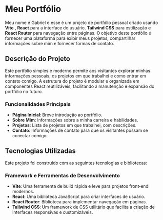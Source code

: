 # Meu Portfólio

Meu nome é Gabriel e esse é um projeto de portfólio pessoal criado usando **Vite** , **React** para a interface do usuário, **Tailwind CSS** para estilização e **React Router** para navegação entre páginas. O objetivo deste portfólio é fornecer uma plataforma para exibir meus projetos, compartilhar informações sobre mim e fornecer formas de contato.

## Descrição do Projeto

Este portfólio simples e moderno permite aos visitantes explorar minhas informações pessoais, os projetos em que trabalhei e como entrar em contato comigo. A estrutura do projeto é modular e organizada em componentes React reutilizáveis, facilitando a manutenção e expansão do portfólio no futuro.

### Funcionalidades Principais

- **Página Inicial**: Breve introdução ao portfólio.
- **Sobre Mim**: Informações sobre a minha carreira e habilidades.
- **Projetos**: Lista de projetos em que trabalhei, com descrições.
- **Contato**: Informações de contato para que os visitantes possam se conectar comigo.

## Tecnologias Utilizadas

Este projeto foi construído com as seguintes tecnologias e bibliotecas:

### Framework e Ferramentas de Desenvolvimento

- **Vite**: Uma ferramenta de build rápida e leve para projetos front-end modernos.
- **React**: Uma biblioteca JavaScript para criar interfaces de usuário.
- **React Router**: Biblioteca para implementar navegação em páginas.
- **Tailwind CSS**: Um framework de CSS utilitário que facilita a criação de interfaces responsivas e customizáveis.



